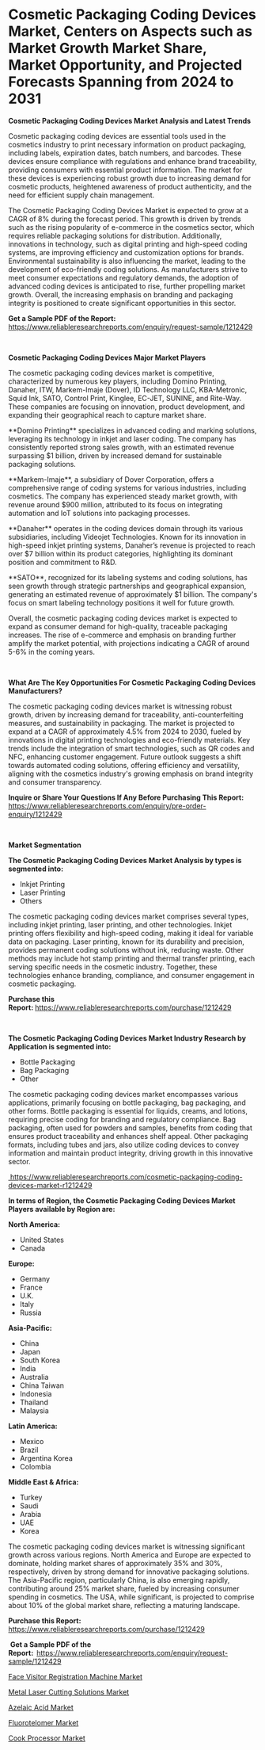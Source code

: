 <p><h1>Cosmetic Packaging Coding Devices Market, Centers on Aspects such as Market Growth Market Share, Market Opportunity, and Projected Forecasts Spanning from 2024 to 2031</h1></p><p><strong>Cosmetic Packaging Coding Devices Market Analysis and Latest Trends</strong></p>
<p><p>Cosmetic packaging coding devices are essential tools used in the cosmetics industry to print necessary information on product packaging, including labels, expiration dates, batch numbers, and barcodes. These devices ensure compliance with regulations and enhance brand traceability, providing consumers with essential product information. The market for these devices is experiencing robust growth due to increasing demand for cosmetic products, heightened awareness of product authenticity, and the need for efficient supply chain management.</p><p>The Cosmetic Packaging Coding Devices Market is expected to grow at a CAGR of 8% during the forecast period. This growth is driven by trends such as the rising popularity of e-commerce in the cosmetics sector, which requires reliable packaging solutions for distribution. Additionally, innovations in technology, such as digital printing and high-speed coding systems, are improving efficiency and customization options for brands. Environmental sustainability is also influencing the market, leading to the development of eco-friendly coding solutions. As manufacturers strive to meet consumer expectations and regulatory demands, the adoption of advanced coding devices is anticipated to rise, further propelling market growth. Overall, the increasing emphasis on branding and packaging integrity is positioned to create significant opportunities in this sector.</p></p>
<p><strong>Get a Sample PDF of the Report:&nbsp;</strong> <a href="https://www.reliableresearchreports.com/enquiry/request-sample/1212429?utm_campaign=16&utm_medium=2&utm_source=Github&utm_content=ia&utm_term=18112024&utm_id=cosmetic-packaging-coding-devices">https://www.reliableresearchreports.com/enquiry/request-sample/1212429</a></p>
<p>&nbsp;</p>
<p><strong>Cosmetic Packaging Coding Devices Major Market Players</strong></p>
<p><p>The cosmetic packaging coding devices market is competitive, characterized by numerous key players, including Domino Printing, Danaher, ITW, Markem-Imaje (Dover), ID Technology LLC, KBA-Metronic, Squid Ink, SATO, Control Print, Kinglee, EC-JET, SUNINE, and Rite-Way. These companies are focusing on innovation, product development, and expanding their geographical reach to capture market share.</p><p>**Domino Printing** specializes in advanced coding and marking solutions, leveraging its technology in inkjet and laser coding. The company has consistently reported strong sales growth, with an estimated revenue surpassing $1 billion, driven by increased demand for sustainable packaging solutions.</p><p>**Markem-Imaje**, a subsidiary of Dover Corporation, offers a comprehensive range of coding systems for various industries, including cosmetics. The company has experienced steady market growth, with revenue around $900 million, attributed to its focus on integrating automation and IoT solutions into packaging processes.</p><p>**Danaher** operates in the coding devices domain through its various subsidiaries, including Videojet Technologies. Known for its innovation in high-speed inkjet printing systems, Danaher’s revenue is projected to reach over $7 billion within its product categories, highlighting its dominant position and commitment to R&D.</p><p>**SATO**, recognized for its labeling systems and coding solutions, has seen growth through strategic partnerships and geographical expansion, generating an estimated revenue of approximately $1 billion. The company's focus on smart labeling technology positions it well for future growth.</p><p>Overall, the cosmetic packaging coding devices market is expected to expand as consumer demand for high-quality, traceable packaging increases. The rise of e-commerce and emphasis on branding further amplify the market potential, with projections indicating a CAGR of around 5-6% in the coming years.</p></p>
<p>&nbsp;</p>
<p><strong>What Are The Key Opportunities For Cosmetic Packaging Coding Devices Manufacturers?</strong></p>
<p><p>The cosmetic packaging coding devices market is witnessing robust growth, driven by increasing demand for traceability, anti-counterfeiting measures, and sustainability in packaging. The market is projected to expand at a CAGR of approximately 4.5% from 2024 to 2030, fueled by innovations in digital printing technologies and eco-friendly materials. Key trends include the integration of smart technologies, such as QR codes and NFC, enhancing customer engagement. Future outlook suggests a shift towards automated coding solutions, offering efficiency and versatility, aligning with the cosmetics industry's growing emphasis on brand integrity and consumer transparency.</p></p>
<p><strong>Inquire or Share Your Questions If Any Before Purchasing This Report:</strong> <a href="https://www.reliableresearchreports.com/enquiry/pre-order-enquiry/1212429?utm_campaign=16&utm_medium=2&utm_source=Github&utm_content=ia&utm_term=18112024&utm_id=cosmetic-packaging-coding-devices">https://www.reliableresearchreports.com/enquiry/pre-order-enquiry/1212429</a></p>
<p>&nbsp;</p>
<p><strong>Market Segmentation</strong></p>
<p><strong>The Cosmetic Packaging Coding Devices Market Analysis by types is segmented into:</strong></p>
<p><ul><li>Inkjet Printing</li><li>Laser Printing</li><li>Others</li></ul></p>
<p><p>The cosmetic packaging coding devices market comprises several types, including inkjet printing, laser printing, and other technologies. Inkjet printing offers flexibility and high-speed coding, making it ideal for variable data on packaging. Laser printing, known for its durability and precision, provides permanent coding solutions without ink, reducing waste. Other methods may include hot stamp printing and thermal transfer printing, each serving specific needs in the cosmetic industry. Together, these technologies enhance branding, compliance, and consumer engagement in cosmetic packaging.</p></p>
<p><strong>Purchase this Report:&nbsp;</strong><a href="https://www.reliableresearchreports.com/purchase/1212429?utm_campaign=16&utm_medium=2&utm_source=Github&utm_content=ia&utm_term=18112024&utm_id=cosmetic-packaging-coding-devices">https://www.reliableresearchreports.com/purchase/1212429</a></p>
<p>&nbsp;</p>
<p><strong>The Cosmetic Packaging Coding Devices Market Industry Research by Application is segmented into:</strong></p>
<p><ul><li>Bottle Packaging</li><li>Bag Packaging</li><li>Other</li></ul></p>
<p><p>The cosmetic packaging coding devices market encompasses various applications, primarily focusing on bottle packaging, bag packaging, and other forms. Bottle packaging is essential for liquids, creams, and lotions, requiring precise coding for branding and regulatory compliance. Bag packaging, often used for powders and samples, benefits from coding that ensures product traceability and enhances shelf appeal. Other packaging formats, including tubes and jars, also utilize coding devices to convey information and maintain product integrity, driving growth in this innovative sector.</p></p>
<p><a href="https://www.reliableresearchreports.com/cosmetic-packaging-coding-devices-market-r1212429?utm_campaign=16&utm_medium=2&utm_source=Github&utm_content=ia&utm_term=18112024&utm_id=cosmetic-packaging-coding-devices">&nbsp;https://www.reliableresearchreports.com/cosmetic-packaging-coding-devices-market-r1212429</a></p>
<p><strong>In terms of Region, the Cosmetic Packaging Coding Devices Market Players available by Region are:</strong></p>
<p>
    <p> <strong> North America: </strong>
        <ul>
            <li>United States</li>
            <li>Canada</li>
        </ul>
        </p> 
    <p> <strong> Europe: </strong>
        <ul>
            <li>Germany</li>
            <li>France</li>
            <li>U.K.</li>
            <li>Italy</li>
            <li>Russia</li>
        </ul>
        </p> 
    <p> <strong> Asia-Pacific: </strong>
        <ul>
            <li>China</li>
            <li>Japan</li>
            <li>South Korea</li>
            <li>India</li>
            <li>Australia</li>
            <li>China Taiwan</li>
            <li>Indonesia</li>
            <li>Thailand</li>
            <li>Malaysia</li>
        </ul>
        </p> 
    <p> <strong> Latin America: </strong>
        <ul>
            <li>Mexico</li>
            <li>Brazil</li>
            <li>Argentina Korea</li>
            <li>Colombia</li>
        </ul>
        </p> 
    <p> <strong> Middle East & Africa: </strong>
        <ul>
            <li>Turkey</li>
            <li>Saudi</li>
            <li>Arabia</li>
            <li>UAE</li>
            <li>Korea</li>
        </ul>
    </p>
    </p>
<p><p>The cosmetic packaging coding devices market is witnessing significant growth across various regions. North America and Europe are expected to dominate, holding market shares of approximately 35% and 30%, respectively, driven by strong demand for innovative packaging solutions. The Asia-Pacific region, particularly China, is also emerging rapidly, contributing around 25% market share, fueled by increasing consumer spending in cosmetics. The USA, while significant, is projected to comprise about 10% of the global market share, reflecting a maturing landscape.</p></p>
<p><strong>Purchase this Report: </strong><a href="https://www.reliableresearchreports.com/purchase/1212429?utm_campaign=16&utm_medium=2&utm_source=Github&utm_content=ia&utm_term=18112024&utm_id=cosmetic-packaging-coding-devices">https://www.reliableresearchreports.com/purchase/1212429</a></p>
<p>&nbsp;<strong>Get a Sample PDF of the Report:&nbsp;&nbsp;</strong><a href="https://www.reliableresearchreports.com/enquiry/request-sample/1212429?utm_campaign=16&utm_medium=2&utm_source=Github&utm_content=ia&utm_term=18112024&utm_id=cosmetic-packaging-coding-devices">https://www.reliableresearchreports.com/enquiry/request-sample/1212429</a></p>
<p><strong></strong></p>
<p><p><a href="https://github.com/JosephineMcguire65/Market-Research-Report-List-1/blob/main/face-visitor-registration-machine-market.md?utm_campaign=16&utm_medium=2&utm_source=Github&utm_content=ia&utm_term=18112024&utm_id=cosmetic-packaging-coding-devices">Face Visitor Registration Machine Market</a></p><p><a href="https://github.com/YashRP12/Market-Research-Report-List-6/blob/main/metal-laser-cutting-solutions-market.md?utm_campaign=16&utm_medium=2&utm_source=Github&utm_content=ia&utm_term=18112024&utm_id=cosmetic-packaging-coding-devices">Metal Laser Cutting Solutions Market</a></p><p><a href="https://www.linkedin.com/pulse/azelaic-acid-landscape-product-spectrum-market-trajectories-nqc6f?utm_campaign=16&utm_medium=2&utm_source=Github&utm_content=ia&utm_term=18112024&utm_id=cosmetic-packaging-coding-devices">Azelaic Acid Market</a></p><p><a href="https://www.linkedin.com/pulse/comprehensive-fluorotelomer-market-report-regional-analysis-growth-paabf?utm_campaign=16&utm_medium=2&utm_source=Github&utm_content=ia&utm_term=18112024&utm_id=cosmetic-packaging-coding-devices">Fluorotelomer Market</a></p><p><a href="https://issuu.com/reportprime-2/docs/cook-processor-market-size-2030.ppt_ec519096f0121c?utm_campaign=16&utm_medium=2&utm_source=Github&utm_content=ia&utm_term=18112024&utm_id=cosmetic-packaging-coding-devices">Cook Processor Market</a></p></p>